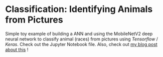 # Classification: Identifying Animals from Pictures

Simple toy example of building a ANN and using the MobileNetV2 deep neural network to classify animal (races) from pictures using *Tensorflow* / *Keras*. Check out the Jupyter Notebook file. Also, check out [my blog post about this](deep-learning-series-part-2-building-artificial-neural-networks-using-tensorflow-with-keras-in-python) !
